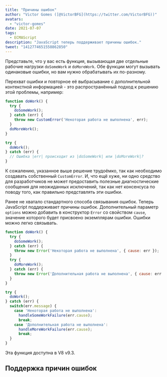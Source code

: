 ```yaml
---
title: "Причины ошибок"
author: "Victor Gomes ([@VictorBFG](https://twitter.com/VictorBFG))"
avatars:
  - "victor-gomes"
date: 2021-07-07
tags:
  - ECMAScript
description: "JavaScript теперь поддерживает причины ошибок."
tweet: "1412774651558862850"
---
```


Представьте, что у вас есть функция, вызывающая две отдельные рабочие нагрузки `doSomeWork` и `doMoreWork`. Обе функции могут вызывать одинаковые ошибки, но вам нужно обрабатывать их по-разному.

Перехват ошибки и повторное её выбрасывание с дополнительной контекстной информацией - это распространённый подход к решению этой проблемы, например:

```js
function doWork() {
  try {
    doSomeWork();
  } catch (err) {
    throw new CustomError('Некоторая работа не выполнена', err);
  }
  doMoreWork();
}

try {
  doWork();
} catch (err) {
  // Ошибка |err| происходит из |doSomeWork| или |doMoreWork|?
}
```

К сожалению, указанное выше решение трудоёмко, так как необходимо создавать собственный `CustomError`. И, что ещё хуже, ни одно средство для разработчиков не может предоставить полезные диагностические сообщения для неожиданных исключений, так как нет консенсуса по поводу того, как правильно представлять эти ошибки.

<!--truncate-->
Ранее не хватало стандартного способа связывания ошибок. Теперь JavaScript поддерживает причины ошибок. Дополнительный параметр `options` можно добавить в конструктор `Error` со свойством `cause`, значение которого будет присвоено экземплярам ошибки. Ошибки можно легко связывать.

```js
function doWork() {
  try {
    doSomeWork();
  } catch (err) {
    throw new Error('Некоторая работа не выполнена', { cause: err });
  }
  try {
    doMoreWork();
  } catch (err) {
    throw new Error('Дополнительная работа не выполнена', { cause: err });
  }
}

try {
  doWork();
} catch (err) {
  switch(err.message) {
    case 'Некоторая работа не выполнена':
      handleSomeWorkFailure(err.cause);
      break;
    case 'Дополнительная работа не выполнена':
      handleMoreWorkFailure(err.cause);
      break;
  }
}
```

Эта функция доступна в V8 v9.3.

## Поддержка причин ошибок

<feature-support chrome="93 https://chromium-review.googlesource.com/c/v8/v8/+/2784681"
                 firefox="91 https://bugzilla.mozilla.org/show_bug.cgi?id=1679653"
                 safari="15 https://bugs.webkit.org/show_bug.cgi?id=223302"
                 nodejs="no"
                 babel="no"></feature-support>
